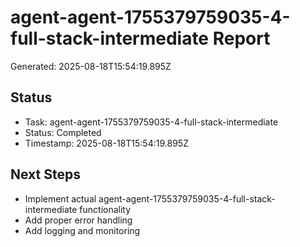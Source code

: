 # agent-agent-1755379759035-4-full-stack-intermediate Report

Generated: 2025-08-18T15:54:19.895Z

## Status
- Task: agent-agent-1755379759035-4-full-stack-intermediate
- Status: Completed
- Timestamp: 2025-08-18T15:54:19.895Z

## Next Steps
- Implement actual agent-agent-1755379759035-4-full-stack-intermediate functionality
- Add proper error handling
- Add logging and monitoring
